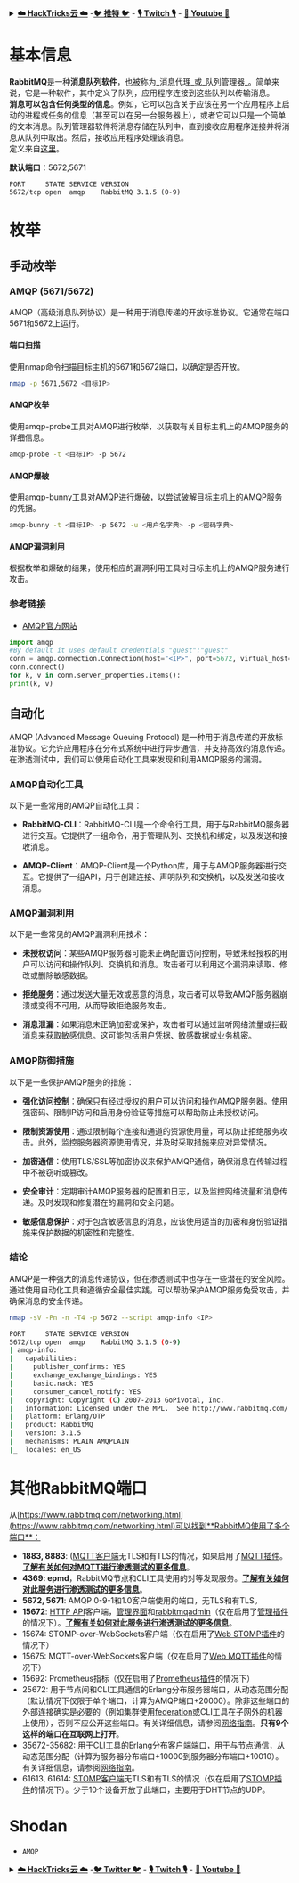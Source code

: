 <details>

<summary><a href="https://cloud.hacktricks.xyz/pentesting-cloud/pentesting-cloud-methodology"><strong>☁️ HackTricks云 ☁️</strong></a> -<a href="https://twitter.com/hacktricks_live"><strong>🐦 推特 🐦</strong></a> - <a href="https://www.twitch.tv/hacktricks_live/schedule"><strong>🎙️ Twitch 🎙️</strong></a> - <a href="https://www.youtube.com/@hacktricks_LIVE"><strong>🎥 Youtube 🎥</strong></a></summary>

- 你在一家**网络安全公司**工作吗？你想在HackTricks中看到你的**公司广告**吗？或者你想获得**PEASS的最新版本或下载HackTricks的PDF**吗？请查看[**订阅计划**](https://github.com/sponsors/carlospolop)！

- 发现我们的独家[**NFTs**](https://opensea.io/collection/the-peass-family)收藏品[**The PEASS Family**](https://opensea.io/collection/the-peass-family)

- 获得[**官方PEASS和HackTricks的衣物**](https://peass.creator-spring.com)

- **加入** [**💬**](https://emojipedia.org/speech-balloon/) [**Discord群组**](https://discord.gg/hRep4RUj7f) 或 [**电报群组**](https://t.me/peass) 或 **关注**我在**推特**上的[**🐦**](https://github.com/carlospolop/hacktricks/tree/7af18b62b3bdc423e11444677a6a73d4043511e9/\[https:/emojipedia.org/bird/README.md)[**@carlospolopm**](https://twitter.com/hacktricks_live)**.**

- **通过向[hacktricks repo](https://github.com/carlospolop/hacktricks)和[hacktricks-cloud repo](https://github.com/carlospolop/hacktricks-cloud)提交PR来分享你的黑客技巧**。

</details>


# 基本信息

**RabbitMQ**是一种**消息队列软件**，也被称为_消息代理_或_队列管理器_。简单来说，它是一种软件，其中定义了队列，应用程序连接到这些队列以传输消息。\
**消息可以包含任何类型的信息**。例如，它可以包含关于应该在另一个应用程序上启动的进程或任务的信息（甚至可以在另一台服务器上），或者它可以只是一个简单的文本消息。队列管理器软件将消息存储在队列中，直到接收应用程序连接并将消息从队列中取出。然后，接收应用程序处理该消息。\
定义来自[这里](https://www.cloudamqp.com/blog/2015-05-18-part1-rabbitmq-for-beginners-what-is-rabbitmq.html)。

**默认端口**：5672,5671
```
PORT     STATE SERVICE VERSION
5672/tcp open  amqp    RabbitMQ 3.1.5 (0-9)
```
# 枚举

## 手动枚举

### AMQP (5671/5672)

AMQP（高级消息队列协议）是一种用于消息传递的开放标准协议。它通常在端口5671和5672上运行。

#### 端口扫描

使用nmap命令扫描目标主机的5671和5672端口，以确定是否开放。

```bash
nmap -p 5671,5672 <目标IP>
```

#### AMQP枚举

使用amqp-probe工具对AMQP进行枚举，以获取有关目标主机上的AMQP服务的详细信息。

```bash
amqp-probe -t <目标IP> -p 5672
```

#### AMQP爆破

使用amqp-bunny工具对AMQP进行爆破，以尝试破解目标主机上的AMQP服务的凭据。

```bash
amqp-bunny -t <目标IP> -p 5672 -u <用户名字典> -p <密码字典>
```

#### AMQP漏洞利用

根据枚举和爆破的结果，使用相应的漏洞利用工具对目标主机上的AMQP服务进行攻击。

### 参考链接

- [AMQP官方网站](https://www.amqp.org/)
```python
import amqp
#By default it uses default credentials "guest":"guest"
conn = amqp.connection.Connection(host="<IP>", port=5672, virtual_host="/")
conn.connect()
for k, v in conn.server_properties.items():
print(k, v)
```
## 自动化

AMQP (Advanced Message Queuing Protocol) 是一种用于消息传递的开放标准协议。它允许应用程序在分布式系统中进行异步通信，并支持高效的消息传递。在渗透测试中，我们可以使用自动化工具来发现和利用AMQP服务的漏洞。

### AMQP自动化工具

以下是一些常用的AMQP自动化工具：

- **RabbitMQ-CLI**：RabbitMQ-CLI是一个命令行工具，用于与RabbitMQ服务器进行交互。它提供了一组命令，用于管理队列、交换机和绑定，以及发送和接收消息。

- **AMQP-Client**：AMQP-Client是一个Python库，用于与AMQP服务器进行交互。它提供了一组API，用于创建连接、声明队列和交换机，以及发送和接收消息。

### AMQP漏洞利用

以下是一些常见的AMQP漏洞利用技术：

- **未授权访问**：某些AMQP服务器可能未正确配置访问控制，导致未经授权的用户可以访问和操作队列、交换机和消息。攻击者可以利用这个漏洞来读取、修改或删除敏感数据。

- **拒绝服务**：通过发送大量无效或恶意的消息，攻击者可以导致AMQP服务器崩溃或变得不可用，从而导致拒绝服务攻击。

- **消息泄漏**：如果消息未正确加密或保护，攻击者可以通过监听网络流量或拦截消息来获取敏感信息。这可能包括用户凭据、敏感数据或业务机密。

### AMQP防御措施

以下是一些保护AMQP服务的措施：

- **强化访问控制**：确保只有经过授权的用户可以访问和操作AMQP服务器。使用强密码、限制IP访问和启用身份验证等措施可以帮助防止未授权访问。

- **限制资源使用**：通过限制每个连接和通道的资源使用量，可以防止拒绝服务攻击。此外，监控服务器资源使用情况，并及时采取措施来应对异常情况。

- **加密通信**：使用TLS/SSL等加密协议来保护AMQP通信，确保消息在传输过程中不被窃听或篡改。

- **安全审计**：定期审计AMQP服务器的配置和日志，以及监控网络流量和消息传递。及时发现和修复潜在的漏洞和安全问题。

- **敏感信息保护**：对于包含敏感信息的消息，应该使用适当的加密和身份验证措施来保护数据的机密性和完整性。

### 结论

AMQP是一种强大的消息传递协议，但在渗透测试中也存在一些潜在的安全风险。通过使用自动化工具和遵循安全最佳实践，可以帮助保护AMQP服务免受攻击，并确保消息的安全传递。
```bash
nmap -sV -Pn -n -T4 -p 5672 --script amqp-info <IP>

PORT     STATE SERVICE VERSION
5672/tcp open  amqp    RabbitMQ 3.1.5 (0-9)
| amqp-info:
|   capabilities:
|     publisher_confirms: YES
|     exchange_exchange_bindings: YES
|     basic.nack: YES
|     consumer_cancel_notify: YES
|   copyright: Copyright (C) 2007-2013 GoPivotal, Inc.
|   information: Licensed under the MPL.  See http://www.rabbitmq.com/
|   platform: Erlang/OTP
|   product: RabbitMQ
|   version: 3.1.5
|   mechanisms: PLAIN AMQPLAIN
|_  locales: en_US
```
# 其他RabbitMQ端口

从[https://www.rabbitmq.com/networking.html](https://www.rabbitmq.com/networking.html)可以找到**RabbitMQ使用了多个端口**：

- **1883, 8883**: ([MQTT客户端](http://mqtt.org)无TLS和有TLS的情况，如果启用了[MQTT插件](https://www.rabbitmq.com/mqtt.html)。[**了解有关如何对MQTT进行渗透测试的更多信息**](1883-pentesting-mqtt-mosquitto.md)。
- **4369: epmd**，RabbitMQ节点和CLI工具使用的对等发现服务。[**了解有关如何对此服务进行渗透测试的更多信息**](4369-pentesting-erlang-port-mapper-daemon-epmd.md)。
- **5672, 5671**: AMQP 0-9-1和1.0客户端使用的端口，无TLS和有TLS。
- **15672**: [HTTP API](https://www.rabbitmq.com/management.html)客户端，[管理界面](https://www.rabbitmq.com/management.html)和[rabbitmqadmin](https://www.rabbitmq.com/management-cli.html)（仅在启用了[管理插件](https://www.rabbitmq.com/management.html)的情况下）。[**了解有关如何对此服务进行渗透测试的更多信息**](15672-pentesting-rabbitmq-management.md)。
- 15674: STOMP-over-WebSockets客户端（仅在启用了[Web STOMP插件](https://www.rabbitmq.com/web-stomp.html)的情况下）
- 15675: MQTT-over-WebSockets客户端（仅在启用了[Web MQTT插件](https://www.rabbitmq.com/web-mqtt.html)的情况下）
- 15692: Prometheus指标（仅在启用了[Prometheus插件](https://www.rabbitmq.com/prometheus.html)的情况下）
- 25672: 用于节点间和CLI工具通信的Erlang分布服务器端口，从动态范围分配（默认情况下仅限于单个端口，计算为AMQP端口+20000）。除非这些端口的外部连接确实是必要的（例如集群使用[federation](https://www.rabbitmq.com/federation.html)或CLI工具在子网外的机器上使用），否则不应公开这些端口。有关详细信息，请参阅[网络指南](https://www.rabbitmq.com/networking.html)。**只有9个这样的端口在互联网上打开**。
- 35672-35682: 用于CLI工具的Erlang分布客户端端口，用于与节点通信，从动态范围分配（计算为服务器分布端口+10000到服务器分布端口+10010）。有关详细信息，请参阅[网络指南](https://www.rabbitmq.com/networking.html)。
- 61613, 61614: [STOMP客户端](https://stomp.github.io/stomp-specification-1.2.html)无TLS和有TLS的情况（仅在启用了[STOMP插件](https://www.rabbitmq.com/stomp.html)的情况下）。少于10个设备开放了此端口，主要用于DHT节点的UDP。

# Shodan

* `AMQP`


<details>

<summary><a href="https://cloud.hacktricks.xyz/pentesting-cloud/pentesting-cloud-methodology"><strong>☁️ HackTricks云 ☁️</strong></a> -<a href="https://twitter.com/hacktricks_live"><strong>🐦 Twitter 🐦</strong></a> - <a href="https://www.twitch.tv/hacktricks_live/schedule"><strong>🎙️ Twitch 🎙️</strong></a> - <a href="https://www.youtube.com/@hacktricks_LIVE"><strong>🎥 Youtube 🎥</strong></a></summary>

- 你在一家**网络安全公司**工作吗？想要在HackTricks中**宣传你的公司**吗？或者想要获得**PEASS的最新版本或下载PDF格式的HackTricks**吗？请查看[**订阅计划**](https://github.com/sponsors/carlospolop)！

- 发现我们的独家[NFTs](https://opensea.io/collection/the-peass-family)收藏品[**The PEASS Family**](https://opensea.io/collection/the-peass-family)

- 获取[**官方PEASS和HackTricks周边产品**](https://peass.creator-spring.com)

- **加入**[**💬**](https://emojipedia.org/speech-balloon/) [**Discord群组**](https://discord.gg/hRep4RUj7f)或[**电报群组**](https://t.me/peass)，或在**Twitter**上**关注**我[**🐦**](https://github.com/carlospolop/hacktricks/tree/7af18b62b3bdc423e11444677a6a73d4043511e9/\[https:/emojipedia.org/bird/README.md)[**@carlospolopm**](https://twitter.com/hacktricks_live)**。**

- **通过向[hacktricks repo](https://github.com/carlospolop/hacktricks)和[hacktricks-cloud repo](https://github.com/carlospolop/hacktricks-cloud)提交PR来分享你的黑客技巧**。

</details>
